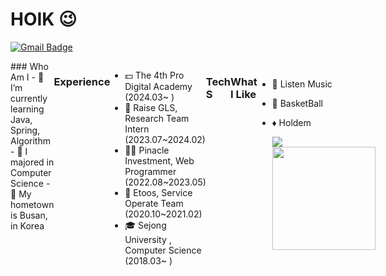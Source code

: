 # HOIK 😉
[![Gmail Badge](https://img.shields.io/badge/Gmail-D14836?style=flat&logo=Gmail&logoColor=white)](mailto:bluesky2915@gmail.com)

<div style="display: flex; align-items: flex-start;">
### Who Am I
- 🌱 I’m currently learning Java, Spring, Algorithm
- 🥇 I majored in Computer Science
- 🚅 My hometown is Busan, in Korea

### Experience
- 💵 The 4th Pro Digital Academy (2024.03~ )
- 📄 Raise GLS, Research Team Intern (2023.07~2024.02)
- 🧑‍💻 Pinacle Investment, Web Programmer (2022.08~2023.05) 
- 🏢 Etoos, Service Operate Team (2020.10~2021.02)
- 🎓 Sejong University , Computer Science (2018.03~ )

### Tech S



### What I Like
- 🎵 Listen Music
- 🏀 BasketBall
- ♦️ Holdem

    <div style="flex: 1;">
        <img src="http://mazassumnida.wtf/api/v2/generate_badge?boj=wkdghdlr1">
    </div>
    <div style="flex: 1;">
        <img src="https://github-readme-stats.vercel.app/api?username=JangHoIk1" height="165">
    </div>

</div>



